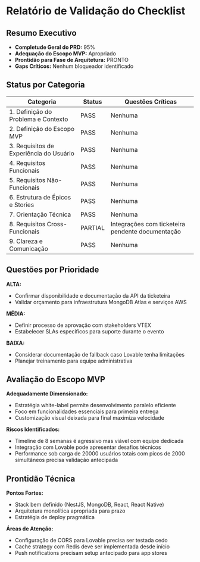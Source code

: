 # Relatório de Validação do Checklist

## Resumo Executivo
- **Completude Geral do PRD:** 95%
- **Adequação do Escopo MVP:** Apropriado
- **Prontidão para Fase de Arquitetura:** PRONTO
- **Gaps Críticos:** Nenhum bloqueador identificado

## Status por Categoria

| Categoria | Status | Questões Críticas |
|-----------|--------|-------------------|
| 1. Definição do Problema e Contexto | PASS | Nenhuma |
| 2. Definição do Escopo MVP | PASS | Nenhuma |
| 3. Requisitos de Experiência do Usuário | PASS | Nenhuma |
| 4. Requisitos Funcionais | PASS | Nenhuma |
| 5. Requisitos Não-Funcionais | PASS | Nenhuma |
| 6. Estrutura de Épicos e Stories | PASS | Nenhuma |
| 7. Orientação Técnica | PASS | Nenhuma |
| 8. Requisitos Cross-Funcionais | PARTIAL | Integrações com ticketeira pendente documentação |
| 9. Clareza e Comunicação | PASS | Nenhuma |

## Questões por Prioridade

**ALTA:**
- Confirmar disponibilidade e documentação da API da ticketeira
- Validar orçamento para infraestrutura MongoDB Atlas e serviços AWS

**MÉDIA:**
- Definir processo de aprovação com stakeholders VTEX
- Estabelecer SLAs específicos para suporte durante o evento

**BAIXA:**
- Considerar documentação de fallback caso Lovable tenha limitações
- Planejar treinamento para equipe administrativa

## Avaliação do Escopo MVP

**Adequadamente Dimensionado:**
- Estratégia white-label permite desenvolvimento paralelo eficiente
- Foco em funcionalidades essenciais para primeira entrega
- Customização visual deixada para final maximiza velocidade

**Riscos Identificados:**
- Timeline de 8 semanas é agressivo mas viável com equipe dedicada
- Integração com Lovable pode apresentar desafios técnicos
- Performance sob carga de 20000 usuários totais com picos de 2000 simultâneos precisa validação antecipada

## Prontidão Técnica

**Pontos Fortes:**
- Stack bem definido (NestJS, MongoDB, React, React Native)
- Arquitetura monolítica apropriada para prazo
- Estratégia de deploy pragmática

**Áreas de Atenção:**
- Configuração de CORS para Lovable precisa ser testada cedo
- Cache strategy com Redis deve ser implementada desde início
- Push notifications precisam setup antecipado para app stores
